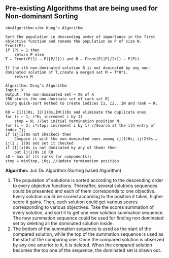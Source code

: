 ## Pre-existing Algorithms that are being used for Non-dominant Sorting

```
<b>Algorithm:</b> Kung's Algorithm

Sort the population in descending order of importance in the first objective function and rename the population as P of size N.
Front(P):
if |P| ← 1 then 
	return P else
T ← Front(P(1) – P(|P/2|)) and B ← Front(P(|P|/2+1) – P(P)) 

If the ith non-dominated solution B is not dominated by any non-dominated solution of T,create a merged set M ← T*U*i. 
	return M

Algorithm: Ding’s Algorithm
Input: X
Output: The non-dominated set – X0 of X
(R0 stores the non-dominate set of rank set R) 
Using quick-sort method to create indices I1, I2...IM and rank ← R;

R0 = I1(1)0s, I2(1)0s…IM(1)0s and eliminate the duplicate ones
for (i ← 1; i*N; increment i by 1) 
 	stop ← N; //Set initial termination position N; 
for (i ← 2; i*stop; increment i by 1) //Search at the ith entry of index Ij;
if (Ij(i)0s not checked) then 
	Compare it with the non-dominated ones among ij(1)0s; ij(2)0s … ij(i ¡ 1)0s and set it checked
if (Ij(i)0s is not dominated by any of them) then 
	put Ij(i)0s in R0
i0 ← max of its ranks (or components); 
stop ← minStop, i0g; //Update termination position

```

<b>Algorithm:</b> Jun Du Algorithm (Sorting based Algorithm) 

<ol>
<li> The population of solutions is sorted according to
the descending order to every objective functions.
Thereafter, several solutions sequences could be presented
and each of them corresponds to one objective. Every
solution could be scored according to the position it takes,
higher score it gains. Then, each solution could get various scores corresponding to various objectives. Take the scores
summation of every solution, and sort it to get one new
solution summation sequence. The new summation
sequence could be used for finding non dominated set by
deleting all the dominated solution inside. </li>
<li>The bottom of the summation sequence is used as
the start of the compared solution, while the top of the
summation sequence is used as the start of the comparing
one. Once the compared solution is observed by any one
anterior to it, it is deleted. When the compared solution
becomes the top one of the sequence, the dominated set is
drawn out.</li>
</ol>

